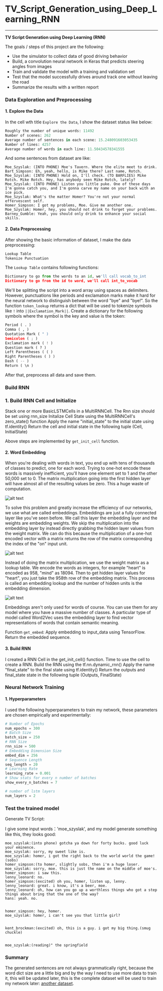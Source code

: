 # **TV_Script_Generation_using_Deep_Learning_RNN** 

---

**TV Script Generation using Deep Learning (RNN)**

The goals / steps of this project are the following:
* Use the simulator to collect data of good driving behavior
* Build, a convolution neural network in Keras that predicts steering angles from images
* Train and validate the model with a training and validation set
* Test that the model successfully drives around track one without leaving the road
* Summarize the results with a written report


[//]: # (Image References)

[image1]: ./examples/one_hot_encoding.png
[image2]: ./examples/lookup_matrix.png
[image3]: ./examples/tokenize_lookup.png


### Data Exploration and Preprocessing

#### 1. Explore the Data

In the cell wth title `Explore the Data`, I show the dataset status like below:

```python
Roughly the number of unique words: 11492
Number of scenes: 262
Average number of sentences in each scene: 15.248091603053435
Number of lines: 4257
Average number of words in each line: 11.50434578341555
```

And some sentences from dataset are like:

```
Moe_Szyslak: (INTO PHONE) Moe's Tavern. Where the elite meet to drink.
Bart_Simpson: Eh, yeah, hello, is Mike there? Last name, Rotch.
Moe_Szyslak: (INTO PHONE) Hold on, I'll check. (TO BARFLIES) Mike Rotch. Mike Rotch. Hey, has anybody seen Mike Rotch, lately?
Moe_Szyslak: (INTO PHONE) Listen you little puke. One of these days I'm gonna catch you, and I'm gonna carve my name on your back with an ice pick.
Moe_Szyslak: What's the matter Homer? You're not your normal effervescent self.
Homer_Simpson: I got my problems, Moe. Give me another one.
Moe_Szyslak: Homer, hey, you should not drink to forget your problems.
Barney_Gumble: Yeah, you should only drink to enhance your social skills.

```

#### 2. Data Preprocessing

After showing the basic information of dataset, I make the data preprocessing:

```python 
Lookup Table
Tokenize Punctuation
```

The `Lookup Table` contains following functions:
```python
Dictionary to go from the words to an id, we'll call vocab_to_int
Dictionary to go from the id to word, we'll call int_to_vocab
```

We'll be splitting the script into a word array using spaces as delimiters. However, punctuations like periods and exclamation marks make it hard for the neural network to distinguish between the word "bye" and "bye!". So the function `token_lookup` returns a dict that will be used to tokenize symbols like `!` into `||Exclamation_Mark||`. Create a dictionary for the following symbols where the symbol is the key and value is the token:
```python
Period ( . )
Comma ( , )
Quotation Mark ( " )
Semicolon ( ; )
Exclamation mark ( ! )
Question mark ( ? )
Left Parentheses ( ( )
Right Parentheses ( ) )
Dash ( -- )
Return ( \n )
```

After that, preprocess all data and save them.

### Build RNN

### 1. Build RNN Cell and Initialize

Stack one or more BasicLSTMCells in a MultiRNNCell.
The Rnn size should be set using rnn_size
Initalize Cell State using the MultiRNNCell's zero_state() function
Apply the name "initial_state" to the initial state using tf.identity()
Return the cell and initial state in the following tuple (Cell, InitialState)

Above steps are implemented by `get_init_cell` function.

#### 2. Word Embedding
When you're dealing with words in text, you end up with tens of thousands of classes to predict, one for each word. Trying to one-hot encode these words is massively inefficient, you'll have one element set to 1 and the other 50,000 set to 0. The matrix multiplication going into the first hidden layer will have almost all of the resulting values be zero. This a huge waste of computation.

![alt text][image1]

To solve this problem and greatly increase the efficiency of our networks, we use what are called embeddings. Embeddings are just a fully connected layer like you've seen before. We call this layer the embedding layer and the weights are embedding weights. We skip the multiplication into the embedding layer by instead directly grabbing the hidden layer values from the weight matrix. We can do this because the multiplication of a one-hot encoded vector with a matrix returns the row of the matrix corresponding the index of the "on" input unit.

![alt text][image2]

Instead of doing the matrix multiplication, we use the weight matrix as a lookup table. We encode the words as integers, for example "heart" is encoded as 958, "mind" as 18094. Then to get hidden layer values for "heart", you just take the 958th row of the embedding matrix. This process is called an embedding lookup and the number of hidden units is the embedding dimension.

![alt text][image3]

Embeddings aren't only used for words of course. You can use them for any model where you have a massive number of classes. A particular type of model called Word2Vec uses the embedding layer to find vector representations of words that contain semantic meaning.

Function `get_embed`: Apply embedding to input_data using TensorFlow. Return the embedded sequence. 

#### 3. Build RNN

I created a RNN Cell in the get_init_cell() function. Time to use the cell to create a RNN.
Build the RNN using the tf.nn.dynamic_rnn()
Apply the name "final_state" to the final state using tf.identity()
Return the outputs and final_state state in the following tuple (Outputs, FinalState)

### Neural Network Training

#### 1. Hyperparameters

I used the following hyperparameters to train my network, these parameters are chosen empirically and experimentally:

```python
# Number of Epochs
num_epochs = 300
# Batch Size
batch_size = 250
# RNN Size
rnn_size = 500
# Embedding Dimension Size
embed_dim = 256
# Sequence Length
seq_length = 20
# Learning Rate
learning_rate = 0.001
# Show stats for every n number of batches
show_every_n_batches = 7

# number of lstm layers
num_layers = 2
```

### Test the trained model

Generate TV Script:

I give some input words：'moe_szyslak', and my model generate something like this, they looks good:

```
moe_szyslak:(into phone) gotcha ya down for forty bucks. good luck your eminence.
moe_szyslak: sorry, my sweet like is.
moe_szyslak: homer, i got the right back to the world world the game!(sobs)
homer_simpson:(to homer, slightly sobs, then i'm a huge loser.
moe_szyslak: sorry, moe. this is just the name on the middle of moe's.
homer_simpson: i saw this.
lenny_leonard: no.
homer_simpson:(excited) oh you, homer, listen up, lenny.
lenny_leonard: great. i know, it's a beer, moe.
lenny_leonard: oh, how can you go up a worthless things who got a step things about bring that the one of the way?
hans: yeah. no.


homer_simpson: hey, homer.
moe_szyslak: homer, i can't see you that little girl?


kent_brockman:(excited) oh, this is a guy. i got my big thing.(smug chuckle)


moe_szyslak:(reading)" the springfield

```




### Summary

The generated sentences are not always grammatically right, because the word dict size are a little big and by the way I need to use more data to train it, this will be updated later, this is the complete dataset will be used to train my network later: [another dataset](https://www.kaggle.com/wcukierski/the-simpsons-by-the-data).  
